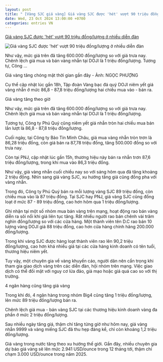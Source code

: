 ```yaml
---
layout: post
title: " [Vàng SJC giá vàng] Giá vàng SJC được 'hét' vượt 90 triệu đồng/lượng ở nhiều diễn đàn"
date: Wed, 23 Oct 2024 13:00:00 +0700
categories: entries VN
---
```

[Giá vàng SJC được 'hét' vượt 90 triệu đồng/lượng ở nhiều diễn đàn](https://tuoitre.vn/gia-vang-sjc-duoc-het-vuot-90-trieu-dong-luong-o-nhieu-dien-dan-20241022185744081.htm)

![Giá vàng SJC được 'hét' vượt 90 triệu đồng/lượng ở nhiều diễn đàn](https://cdn1.tuoitre.vn/thumb_w/1200/471584752817336320/2024/10/22/npvangmihong-22-1-1-17293421663241229814009-1729597979575232730290-74-0-702-1199-crop-172959802609059253642.jpg)

Như vậy, mức giá trên đã tăng 600.000 đồng/lượng so với giá trưa nay. Chênh lệch giá mua và bán vàng nhẫn tại DOJI là 1 triệu đồng/lượng. Tương tự, Công ...

Giá vàng tăng chóng mặt thời gian gần đây - Ảnh: NGỌC PHƯỢNG

Cụ thể cập nhật lúc gần 18h, Tập đoàn Vàng bạc đá quý DOJI niêm yết giá vàng nhẫn ở mức 86,8 - 87,8 triệu đồng/lượng hai chiều mua vào - bán ra.

Giá vàng tăng theo giờ

Như vậy, mức giá trên đã tăng 600.000 đồng/lượng so với giá trưa nay. Chênh lệch giá mua và bán vàng nhẫn tại DOJI là 1 triệu đồng/lượng.

Tương tự, Công ty Phú Quý cũng niêm yết giá nhẫn tròn hai chiều mua bán lần lượt là 86,8 - 87,8 triệu đồng/lượng.

Cuối ngày, tại Công ty Bảo Tín Minh Châu, giá mua vàng nhẫn tròn trơn là 86,28 triệu đồng, còn giá bán ra 87,78 triệu đồng, tăng 500.000 đồng so với trưa nay.

Còn tại PNJ, cập nhật lúc gần 15h, thương hiệu này bán ra nhẫn trơn 87,6 triệu đồng/lượng, trong khi mua vào 86,3 triệu đồng.

Như vậy, giá vàng nhẫn cuối chiều nay so với sáng hôm qua đã tăng khoảng 2 triệu đồng. Nhìn sang giá vàng SJC, xu hướng tăng giá cũng đồng pha với vàng nhẫn.

Trong đó, Công ty Phú Quý bán ra mỗi lượng vàng SJC 89 triệu đồng, còn chiều mua vào là 87 triệu đồng. Tại SJC hay PNJ, giá vàng SJC cũng đồng loạt ở mức 87 - 89 triệu đồng, cao hơn hôm qua 1 triệu đồng/lượng.

Ghi nhận tại một số nhóm mua bán vàng trên mạng, hoạt động rao bán vàng diễn ra sôi nổi khi giá liên tục tăng. Rất nhiều người rao bán chênh vài trăm nghìn đồng/lượng so với các cửa hàng. Một thành viên tên D.C rao bán 10 lượng vàng DOJI giá 88 triệu đồng, cao hơn cửa hàng chính hãng 200.000 đồng/lượng.

Trong khi vàng SJC được hàng loạt thành viên rao lên 90,2 triệu đồng/lượng, cao hơn khá nhiều giá tại các cửa hàng kinh doanh có tên tuổi, thương hiệu niêm yết.

Tuy vậy, một chuyên gia về vàng khuyến cáo, người dân nên cẩn trọng khi tham gia giao dịch vàng trên các diễn đàn, hội nhóm trên mạng. Việc giao dịch có thể đối mặt với nguy cơ lừa đảo, giả mạo hoặc giá quá cao so với thị trường.

4 ngân hàng cũng tăng giá vàng

Trong khi đó, 4 ngân hàng trong nhóm Big4 cũng tăng 1 triệu đồng/lượng, lên mức 89 triệu đồng/lượng bán ra.

Chênh lệch giá mua - bán vàng SJC tại các thương hiệu kinh doanh vàng đa phần ở mức 2 triệu đồng/lượng.

Sau nhiều ngày tăng giá, thậm chí tăng từng giờ như hôm nay, giá vàng nhẫn 9999 và vàng miếng SJC đã thu hẹp đáng kể, chỉ còn khoảng 1,2 triệu đồng/lượng.

Giá vàng trong nước tăng theo xu hướng thế giới. Gần đây, nhiều chuyên gia dự báo giá vàng sẽ lên mức 2.941 USD/ounce trong 12 tháng tới, thậm chí chạm 3.000 USD/ounce trong năm 2025.

